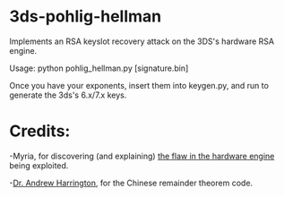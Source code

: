 # 3ds-pohlig-hellman
Implements an RSA keyslot recovery attack on the 3DS's hardware RSA engine.

Usage: python pohlig_hellman.py [signature.bin]

Once you have your exponents, insert them into keygen.py, and run to generate the 3ds's 6.x/7.x keys.

# Credits:
-Myria, for discovering (and explaining) [the flaw in the hardware engine](http://3dbrew.org/wiki/3DS_System_Flaws) being exploited.

-[Dr. Andrew Harrington](http://anh.cs.luc.edu/), for the Chinese remainder theorem code.
